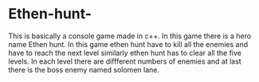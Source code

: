 # Ethen-hunt-
This is basically a console game made in c++.
In this game there is a hero name Ethen hunt.
In this game ethen hunt have to kill all the enemies and have to reach the next level similarly ethen hunt has to clear all the five levels.
In each level there are diffferent numbers of enemies and at last there is the boss enemy named solomen lane.
